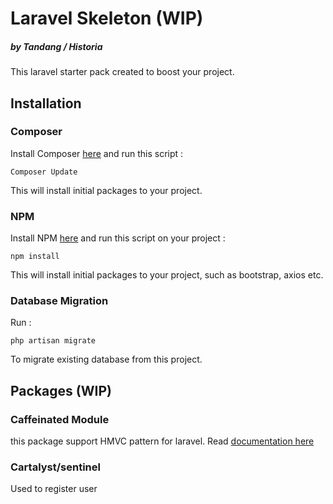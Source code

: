 # Laravel Skeleton (WIP)
##### by Tandang / Historia

This laravel starter pack created to boost your project.

## Installation
### Composer
Install Composer [here](https://getcomposer.org/) and run this script :
```
Composer Update
```
This will install initial packages to your project.
### NPM
Install NPM [here](https://www.npmjs.com/) and run this script on your project :
```
npm install
```
This will install initial packages to your project, such as bootstrap, axios etc.
### Database Migration
Run :
```
php artisan migrate
```
To migrate existing database from this project.

## Packages (WIP)

### Caffeinated Module
this package support HMVC pattern for laravel. Read [documentation here](https://github.com/caffeinated/modules)

### Cartalyst/sentinel
Used to register user  
